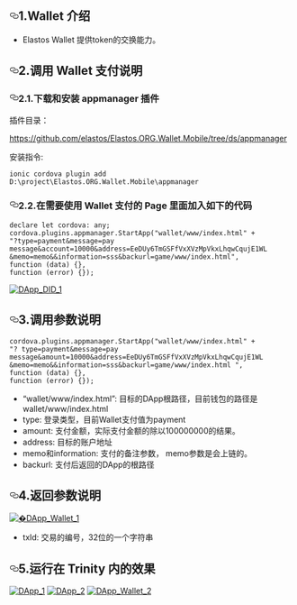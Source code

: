 <article class="markdown-body entry-content" itemprop="text"><h1><a id="user-content-1wallet-介绍" class="anchor" aria-hidden="true" href="#1wallet-介绍"><svg class="octicon octicon-link" viewBox="0 0 16 16" version="1.1" width="16" height="16" aria-hidden="true"><path fill-rule="evenodd" d="M4 9h1v1H4c-1.5 0-3-1.69-3-3.5S2.55 3 4 3h4c1.45 0 3 1.69 3 3.5 0 1.41-.91 2.72-2 3.25V8.59c.58-.45 1-1.27 1-2.09C10 5.22 8.98 4 8 4H4c-.98 0-2 1.22-2 2.5S3 9 4 9zm9-3h-1v1h1c1 0 2 1.22 2 2.5S13.98 12 13 12H9c-.98 0-2-1.22-2-2.5 0-.83.42-1.64 1-2.09V6.25c-1.09.53-2 1.84-2 3.25C6 11.31 7.55 13 9 13h4c1.45 0 3-1.69 3-3.5S14.5 6 13 6z"></path></svg></a>1.Wallet 介绍</h1>
<ul>
<li>Elastos  Wallet 提供token的交换能力。</li>
</ul>
<h2><a id="user-content-2调用-wallet-支付说明" class="anchor" aria-hidden="true" href="#2调用-wallet-支付说明"><svg class="octicon octicon-link" viewBox="0 0 16 16" version="1.1" width="16" height="16" aria-hidden="true"><path fill-rule="evenodd" d="M4 9h1v1H4c-1.5 0-3-1.69-3-3.5S2.55 3 4 3h4c1.45 0 3 1.69 3 3.5 0 1.41-.91 2.72-2 3.25V8.59c.58-.45 1-1.27 1-2.09C10 5.22 8.98 4 8 4H4c-.98 0-2 1.22-2 2.5S3 9 4 9zm9-3h-1v1h1c1 0 2 1.22 2 2.5S13.98 12 13 12H9c-.98 0-2-1.22-2-2.5 0-.83.42-1.64 1-2.09V6.25c-1.09.53-2 1.84-2 3.25C6 11.31 7.55 13 9 13h4c1.45 0 3-1.69 3-3.5S14.5 6 13 6z"></path></svg></a>2.调用 Wallet 支付说明</h2>
<h3><a id="user-content-21下载和安装-appmanager-插件" class="anchor" aria-hidden="true" href="#21下载和安装-appmanager-插件"><svg class="octicon octicon-link" viewBox="0 0 16 16" version="1.1" width="16" height="16" aria-hidden="true"><path fill-rule="evenodd" d="M4 9h1v1H4c-1.5 0-3-1.69-3-3.5S2.55 3 4 3h4c1.45 0 3 1.69 3 3.5 0 1.41-.91 2.72-2 3.25V8.59c.58-.45 1-1.27 1-2.09C10 5.22 8.98 4 8 4H4c-.98 0-2 1.22-2 2.5S3 9 4 9zm9-3h-1v1h1c1 0 2 1.22 2 2.5S13.98 12 13 12H9c-.98 0-2-1.22-2-2.5 0-.83.42-1.64 1-2.09V6.25c-1.09.53-2 1.84-2 3.25C6 11.31 7.55 13 9 13h4c1.45 0 3-1.69 3-3.5S14.5 6 13 6z"></path></svg></a>2.1.下载和安装 appmanager 插件</h3>
<p>插件目录：</p>
<p><a href="https://github.com/elastos/Elastos.ORG.Wallet.Mobile/tree/ds/appmanager">https://github.com/elastos/Elastos.ORG.Wallet.Mobile/tree/ds/appmanager</a></p>
<p>安装指令:</p>
<pre><code>ionic cordova plugin add D:\project\Elastos.ORG.Wallet.Mobile\appmanager
</code></pre>
<h3><a id="user-content-22在需要使用-wallet-支付的-page-里面加入如下的代码" class="anchor" aria-hidden="true" href="#22在需要使用-wallet-支付的-page-里面加入如下的代码"><svg class="octicon octicon-link" viewBox="0 0 16 16" version="1.1" width="16" height="16" aria-hidden="true"><path fill-rule="evenodd" d="M4 9h1v1H4c-1.5 0-3-1.69-3-3.5S2.55 3 4 3h4c1.45 0 3 1.69 3 3.5 0 1.41-.91 2.72-2 3.25V8.59c.58-.45 1-1.27 1-2.09C10 5.22 8.98 4 8 4H4c-.98 0-2 1.22-2 2.5S3 9 4 9zm9-3h-1v1h1c1 0 2 1.22 2 2.5S13.98 12 13 12H9c-.98 0-2-1.22-2-2.5 0-.83.42-1.64 1-2.09V6.25c-1.09.53-2 1.84-2 3.25C6 11.31 7.55 13 9 13h4c1.45 0 3-1.69 3-3.5S14.5 6 13 6z"></path></svg></a>2.2.在需要使用 Wallet 支付的 Page 里面加入如下的代码</h3>
<pre><code>declare let cordova: any;
cordova.plugins.appmanager.StartApp("wallet/www/index.html" +
"?type=payment&amp;message=pay message&amp;account=10000&amp;address=EeDUy6TmGSFfVxXVzMpVkxLhqwCqujE1WL
&amp;memo=memo&amp;&amp;information=sss&amp;backurl=game/www/index.html",
function (data) {},
function (error) {});
</code></pre>
<p><a target="_blank" rel="noopener noreferrer" href="/elastos/Elastos.Developer.Doc/blob/master/CN/images/DApp_DID_1.png"><img src="/elastos/Elastos.Developer.Doc/raw/master/CN/images/DApp_DID_1.png" alt="DApp_DID_1" style="max-width:100%;"></a></p>
<h2><a id="user-content-3调用参数说明" class="anchor" aria-hidden="true" href="#3调用参数说明"><svg class="octicon octicon-link" viewBox="0 0 16 16" version="1.1" width="16" height="16" aria-hidden="true"><path fill-rule="evenodd" d="M4 9h1v1H4c-1.5 0-3-1.69-3-3.5S2.55 3 4 3h4c1.45 0 3 1.69 3 3.5 0 1.41-.91 2.72-2 3.25V8.59c.58-.45 1-1.27 1-2.09C10 5.22 8.98 4 8 4H4c-.98 0-2 1.22-2 2.5S3 9 4 9zm9-3h-1v1h1c1 0 2 1.22 2 2.5S13.98 12 13 12H9c-.98 0-2-1.22-2-2.5 0-.83.42-1.64 1-2.09V6.25c-1.09.53-2 1.84-2 3.25C6 11.31 7.55 13 9 13h4c1.45 0 3-1.69 3-3.5S14.5 6 13 6z"></path></svg></a>3.调用参数说明</h2>
<pre><code>cordova.plugins.appmanager.StartApp("wallet/www/index.html" +
"? type=payment&amp;message=pay message&amp;amount=10000&amp;address=EeDUy6TmGSFfVxXVzMpVkxLhqwCqujE1WL
&amp;memo=memo&amp;&amp;information=sss&amp;backurl=game/www/index.html ",
function (data) {},
function (error) {});
</code></pre>
<ul>
<li>“wallet/www/index.html”: 目标的DApp根路径，目前钱包的路径是wallet/www/index.html</li>
<li>type: 登录类型，目前Wallet支付值为payment</li>
<li>amount: 支付金额，实际支付金额的除以100000000的结果。</li>
<li>address: 目标的账户地址</li>
<li>memo和information: 支付的备注参数， memo参数是会上链的。</li>
<li>backurl: 支付后返回的DApp的根路径</li>
</ul>
<h2><a id="user-content-4返回参数说明" class="anchor" aria-hidden="true" href="#4返回参数说明"><svg class="octicon octicon-link" viewBox="0 0 16 16" version="1.1" width="16" height="16" aria-hidden="true"><path fill-rule="evenodd" d="M4 9h1v1H4c-1.5 0-3-1.69-3-3.5S2.55 3 4 3h4c1.45 0 3 1.69 3 3.5 0 1.41-.91 2.72-2 3.25V8.59c.58-.45 1-1.27 1-2.09C10 5.22 8.98 4 8 4H4c-.98 0-2 1.22-2 2.5S3 9 4 9zm9-3h-1v1h1c1 0 2 1.22 2 2.5S13.98 12 13 12H9c-.98 0-2-1.22-2-2.5 0-.83.42-1.64 1-2.09V6.25c-1.09.53-2 1.84-2 3.25C6 11.31 7.55 13 9 13h4c1.45 0 3-1.69 3-3.5S14.5 6 13 6z"></path></svg></a>4.返回参数说明</h2>
<p><a target="_blank" rel="noopener noreferrer" href="/elastos/Elastos.Developer.Doc/blob/master/CN/images/DApp_Wallet_1.png"><img src="/elastos/Elastos.Developer.Doc/raw/master/CN/images/DApp_Wallet_1.png" alt="�DApp_Wallet_1" style="max-width:100%;"></a></p>
<ul>
<li>txId:  交易的编号，32位的一个字符串</li>
</ul>
<h2><a id="user-content-5运行在-trinity-内的效果" class="anchor" aria-hidden="true" href="#5运行在-trinity-内的效果"><svg class="octicon octicon-link" viewBox="0 0 16 16" version="1.1" width="16" height="16" aria-hidden="true"><path fill-rule="evenodd" d="M4 9h1v1H4c-1.5 0-3-1.69-3-3.5S2.55 3 4 3h4c1.45 0 3 1.69 3 3.5 0 1.41-.91 2.72-2 3.25V8.59c.58-.45 1-1.27 1-2.09C10 5.22 8.98 4 8 4H4c-.98 0-2 1.22-2 2.5S3 9 4 9zm9-3h-1v1h1c1 0 2 1.22 2 2.5S13.98 12 13 12H9c-.98 0-2-1.22-2-2.5 0-.83.42-1.64 1-2.09V6.25c-1.09.53-2 1.84-2 3.25C6 11.31 7.55 13 9 13h4c1.45 0 3-1.69 3-3.5S14.5 6 13 6z"></path></svg></a>5.运行在 Trinity 内的效果</h2>
<p><a target="_blank" rel="noopener noreferrer" href="/elastos/Elastos.Developer.Doc/blob/master/CN/images/DApp_1.png"><img src="/elastos/Elastos.Developer.Doc/raw/master/CN/images/DApp_1.png" alt="DApp_1" style="max-width:100%;"></a>
<a target="_blank" rel="noopener noreferrer" href="/elastos/Elastos.Developer.Doc/blob/master/CN/images/DApp_2.png"><img src="/elastos/Elastos.Developer.Doc/raw/master/CN/images/DApp_2.png" alt="DApp_2" style="max-width:100%;"></a>
<a target="_blank" rel="noopener noreferrer" href="/elastos/Elastos.Developer.Doc/blob/master/CN/images/DApp_Wallet_2.png"><img src="/elastos/Elastos.Developer.Doc/raw/master/CN/images/DApp_Wallet_2.png" alt="DApp_Wallet_2" style="max-width:100%;"></a></p>
</article>